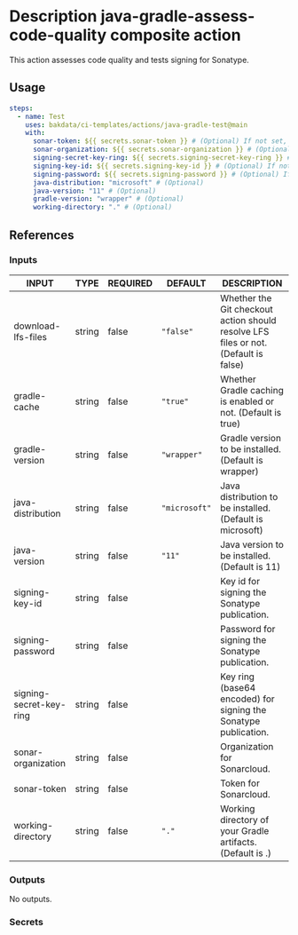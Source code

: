 # Description java-gradle-assess-code-quality composite action

This action assesses code quality and tests signing for Sonatype.

## Usage

```yaml
steps:
  - name: Test
    uses: bakdata/ci-templates/actions/java-gradle-test@main
    with:
      sonar-token: ${{ secrets.sonar-token }} # (Optional) If not set, code quality tests are skipped
      sonar-organization: ${{ secrets.sonar-organization }} # (Optional) If not set, code quality tests are skipped
      signing-secret-key-ring: ${{ secrets.signing-secret-key-ring }} # (Optional) If not set, signing for Sonatype is not tested
      signing-key-id: ${{ secrets.signing-key-id }} # (Optional) If not set, signing for Sonatype is not tested
      signing-password: ${{ secrets.signing-password }} # (Optional) If not set, signing for Sonatype is not tested
      java-distribution: "microsoft" # (Optional)
      java-version: "11" # (Optional)
      gradle-version: "wrapper" # (Optional)
      working-directory: "." # (Optional)
```

## References

### Inputs

<!-- AUTO-DOC-INPUT:START - Do not remove or modify this section -->

| INPUT                   | TYPE   | REQUIRED | DEFAULT       | DESCRIPTION                                                                         |
| ----------------------- | ------ | -------- | ------------- | ----------------------------------------------------------------------------------- |
| download-lfs-files      | string | false    | `"false"`     | Whether the Git checkout action should resolve LFS files or not. (Default is false) |
| gradle-cache            | string | false    | `"true"`      | Whether Gradle caching is enabled or not. (Default is true)                         |
| gradle-version          | string | false    | `"wrapper"`   | Gradle version to be installed. (Default is wrapper)                                |
| java-distribution       | string | false    | `"microsoft"` | Java distribution to be installed. (Default is microsoft)                           |
| java-version            | string | false    | `"11"`        | Java version to be installed. (Default is 11)                                       |
| signing-key-id          | string | false    |               | Key id for signing the Sonatype publication.                                        |
| signing-password        | string | false    |               | Password for signing the Sonatype publication.                                      |
| signing-secret-key-ring | string | false    |               | Key ring (base64 encoded) for signing the Sonatype publication.                     |
| sonar-organization      | string | false    |               | Organization for Sonarcloud.                                                        |
| sonar-token             | string | false    |               | Token for Sonarcloud.                                                               |
| working-directory       | string | false    | `"."`         | Working directory of your Gradle artifacts. (Default is .)                          |

<!-- AUTO-DOC-INPUT:END -->

### Outputs

<!-- AUTO-DOC-OUTPUT:START - Do not remove or modify this section -->

No outputs.

<!-- AUTO-DOC-OUTPUT:END -->

### Secrets
